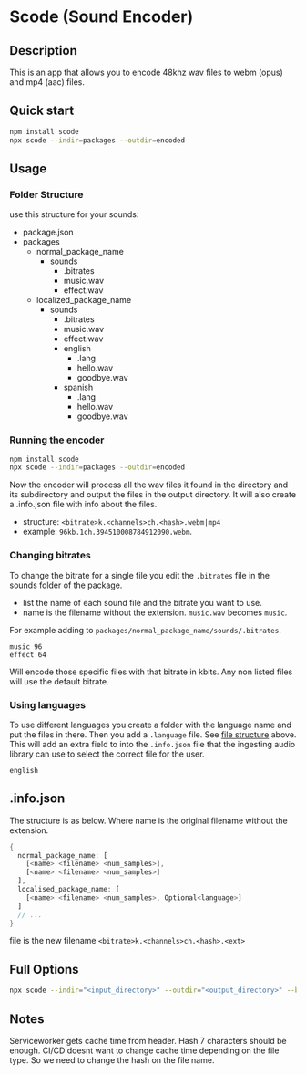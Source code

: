 # Scode (Sound Encoder)

## Description

This is an app that allows you to encode 48khz wav files to webm (opus) and mp4 (aac) files.

## Quick start

```bash
npm install scode
npx scode --indir=packages --outdir=encoded
```

## Usage

### Folder Structure

use this structure for your sounds:

- package.json
- packages
  - normal_package_name
    - sounds
      - .bitrates
      - music.wav
      - effect.wav
  - localized_package_name
    - sounds
      - .bitrates
      - music.wav
      - effect.wav
      - english
        - .lang
        - hello.wav
        - goodbye.wav
      - spanish
        - .lang
        - hello.wav
        - goodbye.wav

### Running the encoder

```bash
npm install scode
npx scode --indir=packages --outdir=encoded
```

Now the encoder will process all the wav files it found in the directory and its subdirectory and output the files in the output directory.
It will also create a .info.json file with info about the files.

- structure: `<bitrate>k.<channels>ch.<hash>.webm|mp4`
- example: `96kb.1ch.394510008784912090.webm`.

### Changing bitrates

To change the bitrate for a single file you edit the `.bitrates` file in the sounds folder of the package.

- list the name of each sound file and the bitrate you want to use.
- name is the filename without the extension. `music.wav` becomes `music`.

For example adding to `packages/normal_package_name/sounds/.bitrates`.

```text
music 96
effect 64
```

Will encode those specific files with that bitrate in kbits.
Any non listed files will use the default bitrate.

### Using languages

To use different languages you create a folder with the language name and put the files in there. Then you add a `.language` file. See [file structure](#folder-structure) above. This will add an extra field to into the `.info.json` file that the ingesting audio library can use to select the correct file for the user.

```text
english
```

## .info.json

The structure is as below. Where name is the original filename without the extension.

```rs
{
  normal_package_name: [
    [<name> <filename> <num_samples>],
    [<name> <filename> <num_samples>]
  ],
  localised_package_name: [
    [<name> <filename> <num_samples>, Optional<language>]
  ]
  // ...
}
```

file is the new filename `<bitrate>k.<channels>ch.<hash>.<ext>`

## Full Options

```bash
npx scode --indir="<input_directory>" --outdir="<output_directory>" --bitrate="<default_bitrate_in_kbits>"--ffmpeg="<path_to_ffmpeg>" --no-include-mp4
```

## Notes

Serviceworker gets cache time from header.
Hash 7 characters should be enough.
CI/CD doesnt want to change cache time depending on the file type.
So we need to change the hash on the file name.
